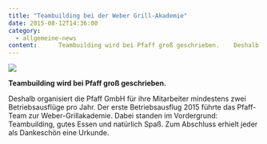 ```yaml
---
title: "Teambuilding bei der Weber Grill-Akademie"
date: 2015-08-12T14:36:00
category:
  - allgemeine-news
content:      Teambuilding wird bei Pfaff groß geschrieben.    Deshalb organisiert die Pfaff GmbH für ihre Mitarbeiter mindestens zwei Betriebsausflüge pro Jahr. Der erste Betriebsausflug 2015 führte das Pfaff-Team zur Weber-Grillakademie. Dabei standen im Vordergrund: Teambuilding, gutes Essen und natürlich Spaß. Zum Abschluss erhielt jeder als Dankeschön eine Urkunde. 
---
```

![](/team-building-pfaff.jpg)

**Teambuilding wird bei Pfaff groß geschrieben.**

Deshalb organisiert die Pfaff GmbH für ihre Mitarbeiter mindestens zwei Betriebsausflüge pro Jahr. Der erste Betriebsausflug 2015 führte das Pfaff-Team zur Weber-Grillakademie. Dabei standen im Vordergrund: Teambuilding, gutes Essen und natürlich Spaß. Zum Abschluss erhielt jeder als Dankeschön eine Urkunde.